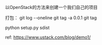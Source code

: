 以OpenStack的方法来创建一个我们自己的项目 

打包：
git log --oneline
git tag -a 0.0.1
git tag

python setup.py sdist


ref:
https://www.ustack.com/blog/demo1/
